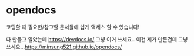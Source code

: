 # opendocs
코딩할 때 필요한/참고할 문서들에 쉽게 액세스 할 수 있습니다!

다 만들고 알았는데 https://devdocs.io/ 그냥 이거 쓰세요.. 이건 제가 만든건데 그냥 쓰세요...https://minsung521.github.io/opendocs/
